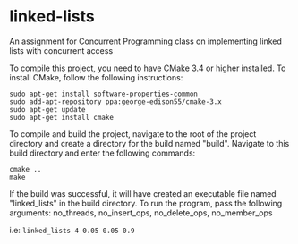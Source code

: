 # linked-lists
An assignment for Concurrent Programming class on implementing linked lists with concurrent access

To compile this project, you need to have CMake 3.4 or higher installed. To install CMake, follow the following instructions:
```
sudo apt-get install software-properties-common
sudo add-apt-repository ppa:george-edison55/cmake-3.x
sudo apt-get update
sudo apt-get install cmake
```
To compile and build the project, navigate to the root of the project directory and create a directory for the build named "build". 
Navigate to this build directory and enter the following commands:
```
cmake ..
make
```
If the build was successful, it will have created an executable file named "linked_lists" in the build directory.
To run the program, pass the following arguments: no_threads, no_insert_ops, no_delete_ops, no_member_ops

i.e: ```linked_lists 4 0.05 0.05 0.9```
